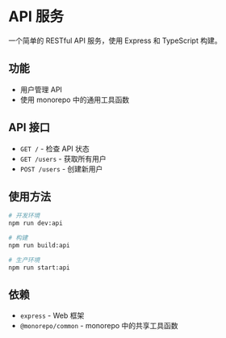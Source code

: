 # API 服务

一个简单的 RESTful API 服务，使用 Express 和 TypeScript 构建。

## 功能

- 用户管理 API
- 使用 monorepo 中的通用工具函数

## API 接口

- `GET /` - 检查 API 状态
- `GET /users` - 获取所有用户
- `POST /users` - 创建新用户

## 使用方法

```bash
# 开发环境
npm run dev:api

# 构建
npm run build:api

# 生产环境
npm run start:api
```

## 依赖

- `express` - Web 框架
- `@monorepo/common` - monorepo 中的共享工具函数
